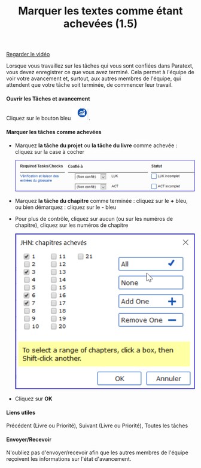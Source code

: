 ﻿---
title: Marquer les textes comme étant achevées (1.5)
---
[Regarder le vidéo](https://vimeo.com/495519701
)

Lorsque vous travaillez sur les tâches qui vous sont confiées dans Paratext, vous devez enregistrer ce que vous avez terminé. Cela permet à l'équipe de voir votre avancement et, surtout, aux autres membres de l'équipe, qui attendent que votre tâche soit terminée, de commencer leur travail.

#### Ouvrir les Tâches et avancement

Cliquez sur le bouton bleu ![](media/9c6773b2653dfd507ecbec0fd0936b7b.png).

#### Marquer les tâches comme achevées

-   Marquez **la tâche du projet** ou **la tâche du livre** comme achevée : cliquez sur la case à cocher

    ![](media/d5534e17a3f600b89b1c3bd87b88ed96.png)

-   Marquez **la tâche du chapitre** comme terminée : cliquez sur le **+** bleu, ou bien démarquez : cliquez sur le **-** bleu
-   Pour plus de contrôle, cliquez sur aucun (ou sur les numéros de chapitre), cliquez sur les numéros de chapitre

    ![](media/dce1f64f1fb3f514c73b5cc852407fdd.png)

-   Cliquez sur **OK**

#### Liens utiles

Précédent (Livre ou Priorité), Suivant (Livre ou Priorité), Toutes les tâches

#### Envoyer/Recevoir

N'oubliez pas d'envoyer/recevoir afin que les autres membres de l'équipe reçoivent les informations sur l'état d'avancement.

